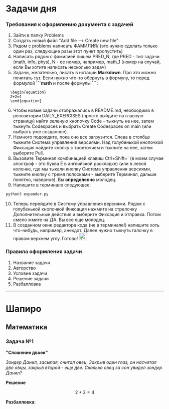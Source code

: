 # Задачи дня 

### Требования к оформлению документа с задачей

1) Зайти в папку Problems
2) Создать новый файл "Add file --> Create new file"
3) Рядом с problems написать ФАМИЛИЯ/ (это нужно сделать только один раз, следующие разы этот пункт пропустить) 
4) Написать рядом с фамилией пишем PRED_N, где PRED - тип задачи (math, info, phys), N - ее номер, например, math_1 (номер на случай, если Вы хотите написать несколько задач)
5) Задачи, желательно, писать в нотации __Markdown__. Про это можно почитать [тут](https://www.markdownguide.org/cheat-sheet/). Если нужно что-то обернуть в формулу, то перед формулой __\```math__ и после формулы __```__:
```
  \begin{equation}
  2+2=4
  \end{equation}
```
6) Чтобы новые задачи отображались в README.md, необходимо в репозитории DAILY_EXERCISES (просто выйдите на главную страницу) найти зеленую кнопочку Code - тыкнуть на нее, затем тыкнуть Codespaces и выбрать Create Codespaces on main (или выбрать уже созданное).
7) Немного подождите, пока оно все загрузится. Слева в столбце тыкните Система управления версиями. Над голубенькой кнопочкой Фиксация найдите кнопку с троеточием и тыкните на нее, затем выберите Pull. 
8) Вызовите Терминал комбинацией клавиш Ctrl+Shift+` (в моем случае апостроф - это буква Ё в английской раскладке) (или в левой колонке, где мы тыкали кнопку Система управления версиями, тыкните кнопку с тремя полосками - выберите Терминал, дальше понятно, наверное). Вы **определенно** молодец.  
9) Напишите в терминале следующее: 
```bash
python3 expander.py
```
10) Теперь перейдите в Систему управления версиями. Рядом с голубенькой кнопочкой Фиксация нажмите на стрелочку Дополнительные действия и выберите Фиксация и отправка. Потом смело жмите на ДА. Вы все еще молодец. 
11) В созданном окне редактора кода (не в терминале!) напишите хоть что-нибудь, например, анекдот. Далее нужно тыкнуть галочку в правом верхнем углу. Готово! <img src="https://raw.githubusercontent.com/Tarikul-Islam-Anik/Microsoft-Teams-Animated-Emojis/master/Emojis/Smilies/Green%20Heart.png" alt="Green Heart" width="23" height="23" />

### Правила оформления задачи 
  1) Название задачи
  2) Авторство
  3) Условие задачи 
  4) Решение задачи 
  5) Разбалловка

-----
# Шапиро

## Математика

### Задача №1


**"Сложение двоек"**

*Зондер Данил, засыпая, считал овец. Закрыв один глаз, он насчитал две овцы, закрыв второй - еще две. Сколько овец за сон увидел зондер Данил?*

**Решение**
```math
\begin{equation}
2+2=4
\end{equation}
```

**Разбалловка:** 

